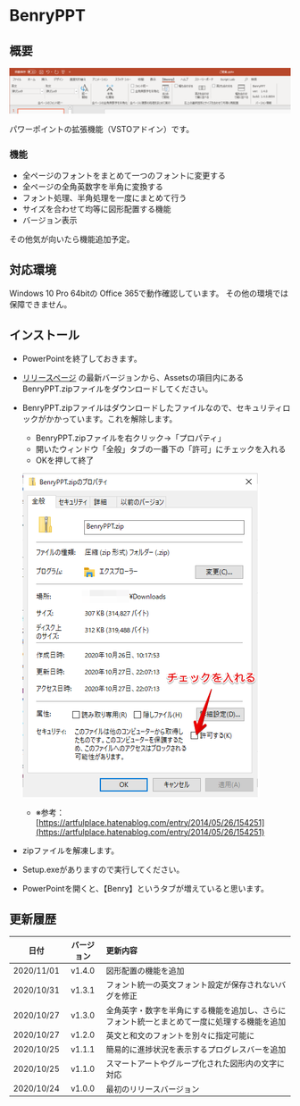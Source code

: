 # BenryPPT

## 概要

![ribbon](./README_RESOURCES/ribbon.png)

パワーポイントの拡張機能（VSTOアドイン）です。

### 機能

- 全ページのフォントをまとめて一つのフォントに変更する
- 全ページの全角英数字を半角に変換する
- フォント処理、半角処理を一度にまとめて行う
- サイズを合わせて均等に図形配置する機能
- バージョン表示

その他気が向いたら機能追加予定。

## 対応環境

Windows 10 Pro 64bitの Office 365で動作確認しています。
その他の環境では保障できません。

## インストール

- PowerPointを終了しておきます。
- [リリースページ](https://github.com/takashyx/BenryPPT/releases) の最新バージョンから、Assetsの項目内にあるBenryPPT.zipファイルをダウンロードしてください。
- BenryPPT.zipファイルはダウンロードしたファイルなので、セキュリティロックがかかっています。これを解除します。
  - BenryPPT.zipファイルを右クリック→「プロパティ」
  - 開いたウィンドウ「全般」タブの一番下の「許可」にチェックを入れる
  - OKを押して終了

  ![setup](./README_RESOURCES/unlock.png)
  - ※参考：[https://artfulplace.hatenablog.com/entry/2014/05/26/154251](https://artfulplace.hatenablog.com/entry/2014/05/26/154251)

- zipファイルを解凍します。
- Setup.exeがありますので実行してください。
- PowerPointを開くと、【Benry】というタブが増えていると思います。

## 更新履歴

|日付|バージョン|更新内容|
|:-:|:-:|:-|
|2020/11/01|v1.4.0|図形配置の機能を追加|
|2020/10/31|v1.3.1|フォント統一の英文フォント設定が保存されないバグを修正|
|2020/10/27|v1.3.0|全角英字・数字を半角にする機能を追加し、さらにフォント統一とまとめて一度に処理する機能を追加|
|2020/10/27|v1.2.0|英文と和文のフォントを別々に指定可能に|
|2020/10/25|v1.1.1|簡易的に進捗状況を表示するプログレスバーを追加|
|2020/10/25|v1.1.0| スマートアートやグループ化された図形内の文字に対応|
|2020/10/24|v1.0.0|最初のリリースバージョン|
